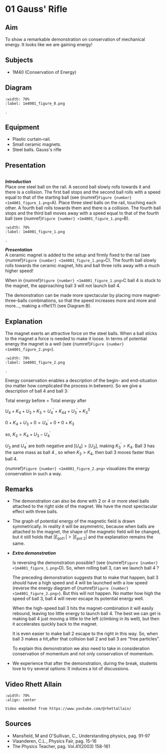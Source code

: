 # 01 Gauss' Rifle 
  
## Aim   
 To show a remarkable demonstration on conservation of mechanical energy. It looks like we are gaining energy!    
  
## Subjects   
* 1M40 (Conservation of Energy)   

## Diagram
   
```{figure} figures/figure_0.png
:width: 70%  
:label: 1m4001_figure_0.png  

.
```
  
## Equipment   
 *  Plastic curtain-rail. 
 *  Small ceramic magnets. 
 *  Steel balls. Gauss's rifle
    
  
## Presentation   

```{iframe} https://www.youtube.com/embed/vePptER5zUc?si=UgN5kZFlR_NNiTvR
```

 ***Introduction***   
 Place one steel ball on the rail. A second ball slowly rolls towards it and there is a collision. The first ball stops and the second ball rolls with a speed equal to that of the starting ball (see {numref}`Figure {number} <1m4001_figure_1.png>`A). Place three steel balls on the rail, touching each other. A fourth ball rolls towards them and there is a collision. The fourth ball stops and the third ball moves away with a speed equal to that of the fourth ball (see {numref}`Figure {number} <1m4001_figure_1.png>`B).  

```{figure} figures/figure_1.png
:width: 70%  
:label: 1m4001_figure_1.png  

. 
``` 
  
***Presentation***   
A ceramic magnet is added to the setup and firmly fixed to the rail (see {numref}`Figure {number} <1m4001_figure_1.png>`C). The fourth ball slowly rolls towards the ceramic magnet, hits and ball three rolls away with a much higher speed!

When in {numref}`Figure {number} <1m4001_figure_1.png>`C ball 4 is stuck to the magnet, the approaching ball 3 will not launch ball 4.

The demonstration can be made more spectacular by placing more magnet-three-balls combinations, so that the speed increases more and more and more..., making a rifle!(?) (see Diagram B).
  
## Explanation   
The magnet exerts an attractive force on the steel balls. When a ball sticks to the magnet a force is needed to make it loose. In terms of potential energy the magnet is a well (see {numref}`Figure {number} <1m4001_figure_2.png>`).

```{figure} figures/figure_2.png
:width: 70%  
:label: 1m4001_figure_2.png  

. 
```
Energy conservation enables a description of the begin- and end-situation (no matter how complicated the process in between). So we give a description of ball 4 and ball 3:

Total energy before $=$ Total energy after

$U_{4}+K_{4}+U_{3}+K_{3}=U_{4}^{'}+K_{4}{ }_{4}+U_{3}^{'}+K_{3}{ }^{3}$

$0+K_{4}+U_{3}+0=U_{4}^{'}+0+0+K_{3}$

so, $K_{3}=K_{4}+U_{3}-U_{4}^{'}$

$U_{3}$ and $U_{4}^{'}$ are both negative and $\left[U_{4}\right]>\left[U_{3}\right]$, making $K_{3}^{'}>K_{4}$. Ball 3 has the same mass as ball 4 , so when $K_{3}>K_{4}$, then ball 3 moves faster than ball 4.

{numref}`Figure {number} <1m4001_figure_2.png>` visualizes the energy conservation in such a way.
## Remarks
- The demonstration can also be done with 2 or 4 or more steel balls attached to the right side of the magnet. We have the most spectacular effect with three balls.
- The graph of potential energy of the magnetic field is drawn symmetrically. In reality it will be asymmetric, because when balls are attached to the magnet, the shape of the magnetic field will be changed, but it still holds that $\left|E_{\text {pot1 }}\right|>\left|E_{\text {pot } 2}\right|$ and the explanation remains the same.
- ***Extra demonstration***

    Is reversing the demonstration possible? (see {numref}`Figure {number} <1m4001_figure_1.png>`D). So, when rolling ball 3, can we launch ball 4 ?

    The preceding demonstration suggests that to make that happen, ball 3 should have a high speed and 4 will be launched with a low speed (reverse the energy diagram of {numref}`Figure {number} <1m4001_figure_2.png>`). But this will not happen. No matter how high the speed of ball 3, ball 4 will never escape its potential energy well.

    When the high-speed ball 3 hits the magnet-combination it will easily rebound, leaving too little energy to launch ball 4. The best we can get is making ball 4 just moving a little to the left (climbing in its well), but then it accelerates quickly back to the magnet.

    It is even easier to make ball 2 escape to the right in this way. So, when ball 3 makes a hit,after that collision ball 2 and ball 3 are "free particles".

    To explain this demonstration we also need to take in consideration conservation of momentum and not only conservation of momentum.

- We experience that after the demonstration, during the break, students love to try several options: It induces a lot of discussions.
   
## Video Rhett Allain

```{iframe} https://www.youtube.com/watch?v=fiSd91sLtS4
:width: 70%
:align: center

Video embedded from https://www.youtube.com/@rhettallain/
```

## Sources
 *  Mansfield, M and O'Sullivan, C., Understanding physics, pag. 91-97 
 *  Vlaanderen, C.L., Physics Fair, pag. 15-16 
 *  The Physics Teacher, pag. Vol.41(2003) 158-161
  
